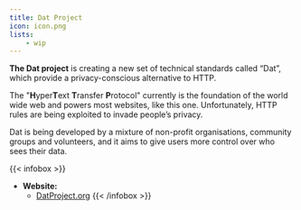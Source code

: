 ```yaml
---
title: Dat Project
icon: icon.png
lists: 
    - wip
---
```


**The Dat project** is creating a new set of technical standards called “Dat”, which provide a privacy-conscious alternative to HTTP. 

The "**H**yper**T**ext **T**ransfer **P**rotocol" currently is the foundation of the world wide web and powers most websites, like this one. Unfortunately, HTTP rules are being exploited to invade people’s privacy.

Dat is being developed by a mixture of non-profit organisations, community groups and volunteers, and it aims to give users more control over who sees their data.

{{< infobox >}}
- **Website:**
    - [DatProject.org](https://datproject.org/)
{{< /infobox >}}
